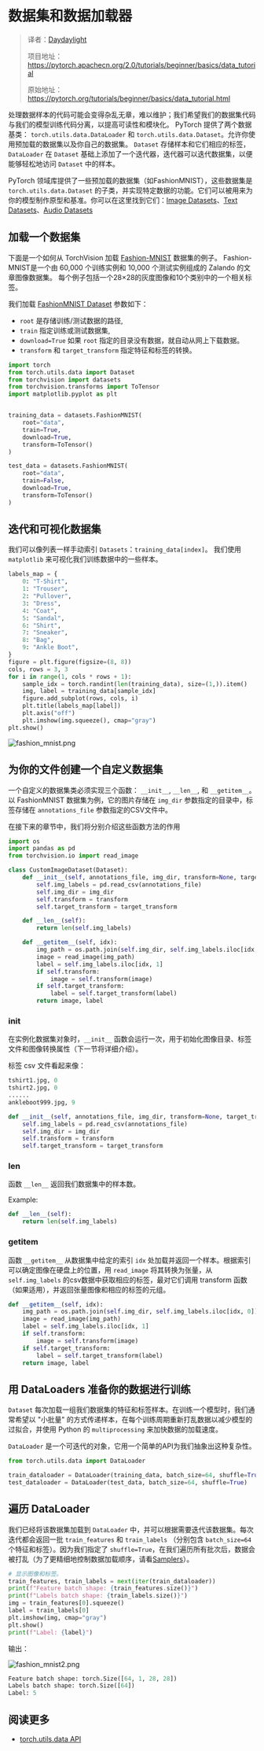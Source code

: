 # 数据集和数据加载器

> 译者：[Daydaylight](https://github.com/Daydaylight)
>
> 项目地址：<https://pytorch.apachecn.org/2.0/tutorials/beginner/basics/data_tutorial>
>
> 原始地址：<https://pytorch.org/tutorials/beginner/basics/data_tutorial.html>

处理数据样本的代码可能会变得杂乱无章，难以维护；我们希望我们的数据集代码与我们的模型训练代码分离，以提高可读性和模块化。
PyTorch 提供了两个数据基类： ``torch.utils.data.DataLoader`` 和 ``torch.utils.data.Dataset``。允许你使用预加载的数据集以及你自己的数据集。
``Dataset`` 存储样本和它们相应的标签，``DataLoader`` 在 ``Dataset`` 基础上添加了一个迭代器，迭代器可以迭代数据集，以便能够轻松地访问 ``Dataset`` 中的样本。

PyTorch 领域库提供了一些预加载的数据集（如FashionMNIST），这些数据集是 ``torch.utils.data.Dataset`` 的子类，并实现特定数据的功能。它们可以被用来为你的模型制作原型和基准。你可以在这里找到它们：[Image Datasets](https://pytorch.org/vision/stable/datasets.html)、[Text Datasets](https://pytorch.org/text/stable/datasets.html)、[Audio Datasets](https://pytorch.org/audio/stable/datasets.html)

## 加载一个数据集

下面是一个如何从 TorchVision 加载 [Fashion-MNIST](https://research.zalando.com/project/fashion_mnist/fashion_mnist/) 数据集的例子。
Fashion-MNIST是一个由 60,000 个训练实例和 10,000 个测试实例组成的 Zalando 的文章图像数据集。
每个例子包括一个28×28的灰度图像和10个类别中的一个相关标签。

我们加载 [FashionMNIST Dataset](https://pytorch.org/vision/stable/datasets.html#fashion-mnist) 参数如下：

- ``root`` 是存储训练/测试数据的路径,
- ``train`` 指定训练或测试数据集,
- ``download=True`` 如果 ``root`` 指定的目录没有数据，就自动从网上下载数据。
- ``transform`` 和 ``target_transform`` 指定特征和标签的转换。

```py
import torch
from torch.utils.data import Dataset
from torchvision import datasets
from torchvision.transforms import ToTensor
import matplotlib.pyplot as plt


training_data = datasets.FashionMNIST(
    root="data",
    train=True,
    download=True,
    transform=ToTensor()
)

test_data = datasets.FashionMNIST(
    root="data",
    train=False,
    download=True,
    transform=ToTensor()
)
```

## 迭代和可视化数据集

我们可以像列表一样手动索引 ``Datasets``：``training_data[index]``。
我们使用 ``matplotlib`` 来可视化我们训练数据中的一些样本。

```py
labels_map = {
    0: "T-Shirt",
    1: "Trouser",
    2: "Pullover",
    3: "Dress",
    4: "Coat",
    5: "Sandal",
    6: "Shirt",
    7: "Sneaker",
    8: "Bag",
    9: "Ankle Boot",
}
figure = plt.figure(figsize=(8, 8))
cols, rows = 3, 3
for i in range(1, cols * rows + 1):
    sample_idx = torch.randint(len(training_data), size=(1,)).item()
    img, label = training_data[sample_idx]
    figure.add_subplot(rows, cols, i)
    plt.title(labels_map[label])
    plt.axis("off")
    plt.imshow(img.squeeze(), cmap="gray")
plt.show()
```

![fashion_mnist.png](../../../img/fashion_mnist.png)

## 为你的文件创建一个自定义数据集

一个自定义的数据集类必须实现三个函数： `__init__`, `__len__`, 和 `__getitem__`。
以 FashionMNIST 数据集为例，它的图片存储在 `img_dir` 参数指定的目录中，标签存储在 `annotations_file` 参数指定的CSV文件中。

在接下来的章节中，我们将分别介绍这些函数方法的作用

```py
import os
import pandas as pd
from torchvision.io import read_image

class CustomImageDataset(Dataset):
    def __init__(self, annotations_file, img_dir, transform=None, target_transform=None):
        self.img_labels = pd.read_csv(annotations_file)
        self.img_dir = img_dir
        self.transform = transform
        self.target_transform = target_transform

    def __len__(self):
        return len(self.img_labels)

    def __getitem__(self, idx):
        img_path = os.path.join(self.img_dir, self.img_labels.iloc[idx, 0])
        image = read_image(img_path)
        label = self.img_labels.iloc[idx, 1]
        if self.transform:
            image = self.transform(image)
        if self.target_transform:
            label = self.target_transform(label)
        return image, label
```

### __init__

在实例化数据集对象时，`__init__` 函数会运行一次，用于初始化图像目录、标签文件和图像转换属性（下一节将详细介绍）。

标签 csv 文件看起来像：

```py
tshirt1.jpg, 0
tshirt2.jpg, 0
......
ankleboot999.jpg, 9

```

```py
def __init__(self, annotations_file, img_dir, transform=None, target_transform=None):
    self.img_labels = pd.read_csv(annotations_file)
    self.img_dir = img_dir
    self.transform = transform
    self.target_transform = target_transform
```

### __len__

函数 `__len__` 返回我们数据集中的样本数。

Example:

```py
def __len__(self):
    return len(self.img_labels)
```
### __getitem__

函数 `__getitem__` 从数据集中给定的索引 ``idx`` 处加载并返回一个样本。根据索引可以确定图像在硬盘上的位置，用 ``read_image`` 将其转换为张量，从 ``self.img_labels`` 的csv数据中获取相应的标签，最对它们调用 transform 函数（如果适用），并返回张量图像和相应的标签的元组。

```py
def __getitem__(self, idx):
    img_path = os.path.join(self.img_dir, self.img_labels.iloc[idx, 0])
    image = read_image(img_path)
    label = self.img_labels.iloc[idx, 1]
    if self.transform:
        image = self.transform(image)
    if self.target_transform:
        label = self.target_transform(label)
    return image, label
```

## 用 DataLoaders 准备你的数据进行训练

 ``Dataset`` 每次加载一组我们数据集的特征和标签样本。在训练一个模型时，我们通常希望以 "小批量" 的方式传递样本，在每个训练周期重新打乱数据以减少模型的过拟合，并使用 Python 的 ``multiprocessing`` 来加快数据的加载速度。

`DataLoader` 是一个可迭代的对象，它用一个简单的API为我们抽象出这种复杂性。

```py
from torch.utils.data import DataLoader

train_dataloader = DataLoader(training_data, batch_size=64, shuffle=True)
test_dataloader = DataLoader(test_data, batch_size=64, shuffle=True)
```

## 遍历 DataLoader

我们已经将该数据集加载到 ``DataLoader`` 中，并可以根据需要迭代该数据集。每次迭代都会返回一批 ``train_features`` 和 ``train_labels`` （分别包含 ``batch_size=64`` 个特征和标签）。因为我们指定了 ``shuffle=True``，在我们遍历所有批次后，数据会被打乱（为了更精细地控制数据加载顺序，请看[Samplers](https://pytorch.org/docs/stable/data.html#data-loading-order-and-sampler)）。

```py
# 显示图像和标签。
train_features, train_labels = next(iter(train_dataloader))
print(f"Feature batch shape: {train_features.size()}")
print(f"Labels batch shape: {train_labels.size()}")
img = train_features[0].squeeze()
label = train_labels[0]
plt.imshow(img, cmap="gray")
plt.show()
print(f"Label: {label}")
```

输出：

![fashion_mnist2.png](../../../img/fashion_mnist2.png)

```py
Feature batch shape: torch.Size([64, 1, 28, 28])
Labels batch shape: torch.Size([64])
Label: 5
```

## 阅读更多
- [torch.utils.data API](https://pytorch.org/docs/stable/data.html)
